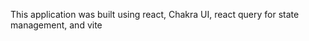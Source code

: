 <!-- About this application -->

This application was built using react, Chakra UI, react query for state management, and vite